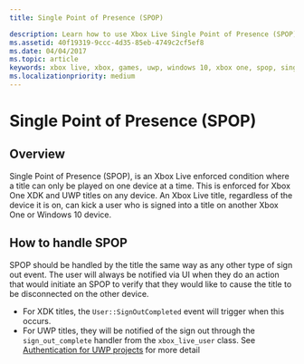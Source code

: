 ```yaml
---
title: Single Point of Presence (SPOP)

description: Learn how to use Xbox Live Single Point of Presence (SPOP) to ensure that a title is played on only a single device at a time.
ms.assetid: 40f19319-9ccc-4d35-85eb-4749c2cf5ef8
ms.date: 04/04/2017
ms.topic: article
keywords: xbox live, xbox, games, uwp, windows 10, xbox one, spop, single point of presence
ms.localizationpriority: medium
---
```

# Single Point of Presence (SPOP)

## Overview
Single Point of Presence (SPOP), is an Xbox Live enforced condition where a title can only be played on one device at a time. This is enforced for Xbox One XDK and UWP titles on any device.
An Xbox Live title, regardless of the device it is on, can kick a user who is signed into a title on another Xbox One or Windows 10 device.

## How to handle SPOP
SPOP should be handled by the title the same way as any other type of sign out event. The user will always be notified via UI when they do an action that would initiate an SPOP to verify that they would like to cause the title to be disconnected on the other device.

* For XDK titles, the `User::SignOutCompleted` event will trigger when this occurs.
* For UWP titles, they will be notified of the sign out through the `sign_out_complete` handler from the `xbox_live_user` class. See [Authentication for UWP projects](authentication-for-UWP-projects.md) for more detail
